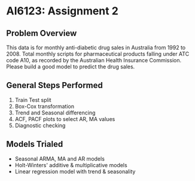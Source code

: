 # AI6123: Assignment 2

## Problem Overview

This data is for monthly anti-diabetic drug sales in Australia from 1992 to 2008. Total monthly scripts for pharmaceutical products falling under ATC code A10, as recorded by the Australian Health Insurance Commission. Please build a good model to predict the drug sales.

## General Steps Performed

1. Train Test split
2. Box-Cox transformation
3. Trend and Seasonal differencing
4. ACF, PACF plots to select AR, MA values
5. Diagnostic checking

## Models Trialed

+ Seasonal ARMA, MA and AR models
+ Holt-Winters' additive & multiplicative models
+ Linear regression model with trend & seasonality

